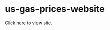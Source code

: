 # us-gas-prices-website
Click <a href="https://sovietdog64.github.io/us-gas-prices-website/">here</a> to view site.
